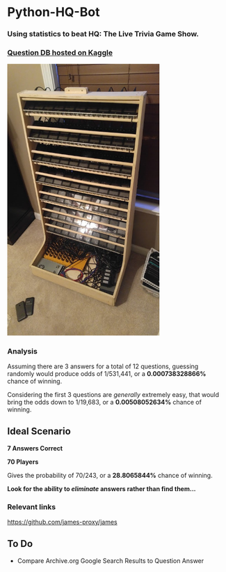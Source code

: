 # Python-HQ-Bot
### Using statistics to beat HQ: The Live Trivia Game Show.



<p align="center">
	<h3><a href='https://www.kaggle.com/theriley106/hq-trivia-question-database'>Question DB hosted on Kaggle</a></h3>
  <img src="src/setup.jpg" width="350"/>
</p>

### Analysis

Assuming there are 3 answers for a total of 12 questions, guessing randomly would produce odds of 1/531,441, or a **0.000738328866%** chance of winning.

Considering the first 3 questions are *generally* extremely easy, that would bring the odds down to 1/19,683, or a **0.00508052634%** chance of winning.

## Ideal Scenario

**7 Answers Correct**

**70 Players**

Gives the probability of 70/243, or a **28.8065844%** chance of winning.

**Look for the ability to *eliminate* answers rather than find them...**


### Relevant links

https://github.com/james-proxy/james

## To Do

- Compare Archive.org Google Search Results to Question Answer
